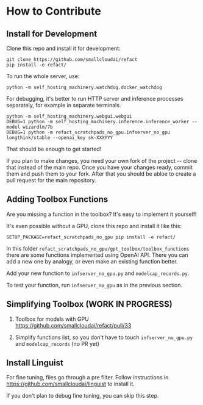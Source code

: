 # How to Contribute

## Install for Development

Clone this repo and install it for development:

```commandline
git clone https://github.com/smallcloudai/refact
pip install -e refact/
```

To run the whole server, use:

```commandline
python -m self_hosting_machinery.watchdog.docker_watchdog
```

For debugging, it's better to run HTTP server and inference processes separately, for example in
separate terminals.

```commandline
python -m self_hosting_machinery.webgui.webgui
DEBUG=1 python -m self_hosting_machinery.inference.inference_worker --model wizardlm/7b
DEBUG=1 python -m refact_scratchpads_no_gpu.infserver_no_gpu longthink/stable --openai_key sk-XXXYYY
```

That should be enough to get started!

If you plan to make changes, you need your own fork of the project -- clone that instead of
the main repo. Once you have your changes ready, commit them and push them to your fork. After
that you should be abloe to create a pull request for the main repository.


## Adding Toolbox Functions

Are you missing a function in the toolbox? It's easy to implement it yourself!

It's even possible without a GPU, clone this repo and install it like this:

```
SETUP_PACKAGE=refact_scratchpads_no_gpu pip install -e refact/
```

In this folder `refact_scratchpads_no_gpu/gpt_toolbox/toolbox_functions` there are some
functions implemented using OpenAI API. There you can add a new one by analogy, or even
make an existing function better.

Add your new function to `infserver_no_gpu.py` and `modelcap_records.py`.

To test your function, run `infserver_no_gpu` as in the previous section.


## Simplifying Toolbox (WORK IN PROGRESS)

1. Toolbox for models with GPU https://github.com/smallcloudai/refact/pull/33

2. Simplify functions list, so you don't have to touch `infserver_no_gpu.py` and `modelcap_records` (no PR yet)


## Install Linguist

For fine tuning, files go through a pre filter. Follow instructions in
https://github.com/smallcloudai/linguist
to install it.

If you don't plan to debug fine tuning, you can skip this step.
